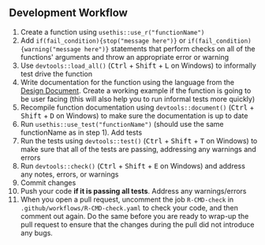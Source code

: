 ## Development Workflow

1. Create a function using `usethis::use_r("functionName")`
2. Add `if(fail_condition){stop("message here")}` or `if(fail_condition){warning("message here")}` statements that perform checks on all of the functions' arguments and throw an appropriate error or warning
3. Use `devtools::load_all()` (<kbd>Ctrl</kbd> + <kbd>Shift</kbd> + <kbd>L</kbd> on Windows) to informally test drive the function
4. Write documentation for the function using the language from the [Design Document](https://github.com/JMSLab/EventStudyR/blob/105846629de1f1979eca01c8b6809249a4111199/issue1/DesignDocument.pdf). Create a working example if the function is going to be user facing (this will also help you to run informal tests more quickly)
5. Recompile function documentation using `devtools::document()` (<kbd>Ctrl</kbd> + <kbd>Shift</kbd> + <kbd>D</kbd> on Windows) to make sure the documentation is up to date
6. Run `usethis::use_test("functionName")` (should use the same functionName as in step 1). Add tests
7. Run the tests using `devtools::test()` (<kbd>Ctrl</kbd> + <kbd>Shift</kbd> + <kbd>T</kbd> on Windows) to make sure that all of the tests are passing, addressing any warnings and errors
8. Run `devtools::check()` (<kbd>Ctrl</kbd> + <kbd>Shift</kbd> + <kbd>E</kbd> on Windows) and address any notes, errors, or warnings
9. Commit changes
10. Push your code **if it is passing all tests**. Address any warnings/errors
11. When you open a pull request, uncomment the job `R-CMD-check` in `.github/workflows/R-CMD-check.yaml` to check your code, and then comment out again. Do the
 same before you are ready to wrap-up the pull request to ensure that the changes during the pull did not introduce any bugs.
